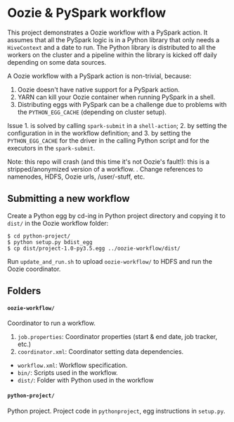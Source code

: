 # Oozie & PySpark workflow

This project demonstrates a Oozie workflow with a PySpark action. It assumes that all the PySpark logic is in a Python library that only needs a `HiveContext` and a date to run. The Python library is distributed to all the workers on the cluster and a pipeline within the library is kicked off daily depending on some data sources.

A Oozie workflow with a PySpark action is non-trivial, because:

1. Oozie doesn't have native support for a PySpark action.
2. YARN can kill your Oozie container when running PySpark in a shell.
3. Distributing eggs with PySpark can be a challenge due to problems with the `PYTHON_EGG_CACHE` (depending on cluster setup).

Issue 1. is solved by calling `spark-submit` in a `shell-action`; 2. by setting the configuration in in the workflow definition; and 3. by setting the `PYTHON_EGG_CACHE` for the driver in the calling Python script and for the executors in the `spark-submit`.

Note: this repo will crash (and this time it's not Oozie's fault!): this is a stripped/anonymized version of a workflow. . Change references to namenodes, HDFS, Oozie urls, /user/-stuff, etc.


## Submitting a new workflow

Create a Python egg by cd-ing in Python project directory and copying it to `dist/` in the Oozie workflow folder:
```
$ cd python-project/
$ python setup.py bdist_egg
$ cp dist/project-1.0-py3.5.egg ../oozie-workflow/dist/
```

Run `update_and_run.sh` to upload `oozie-workflow/` to HDFS and run the Oozie coordinator.


## Folders


#### `oozie-workflow/`

Coordinator to run a workflow.

1. `job.properties`: Coordinator properties (start & end date, job tracker, etc.)
2. `coordinator.xml`: Coordinator setting data dependencies.
* `workflow.xml`: Workflow specification.
* `bin/`: Scripts used in the workflow.
* `dist/`: Folder with Python used in the workflow


#### `python-project/`

Python project. Project code in `pythonproject`, egg instructions in `setup.py`.
